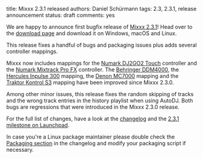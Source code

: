 title: Mixxx 2.3.1 released
authors: Daniel Schürmann
tags: 2.3, 2.3.1, release announcement
status: draft
comments: yes

We are happy to announce first bugfix release of [Mixxx 2.3.1](https://github.com/mixxxdj/mixxx/releases/tag/2.3.1)!
Head over to the [download page]({filename}/pages/download.md#stable) and download it on Windows, macOS and Linux.

This release fixes a handful of bugs and packaging issues plus adds several controller mappings.

Mixxx now includes mappings for the [Numark DJ2GO2 Touch](https://manual.mixxx.org/2.3/en/hardware/controllers/numark_dj2go2_touch.html) controller and the [Numark Mixtrack Pro FX](https://manual.mixxx.org/2.3/en/hardware/controllers/numark_mixtrack_pro_fx.html) controller. The [Behringer DDM4000](https://manual.mixxx.org/2.3/en/hardware/controllers/behringer_ddm4000.html), the [Hercules Inpulse 300](https://manual.mixxx.org/2.3/en/hardware/controllers/hercules_djcontrol_inpulse_300.html) mapping, the [Denon MC7000](https://manual.mixxx.org/2.3/en/hardware/controllers/denon_mc7000.html) mapping and the [Traktor Kontrol S3](https://manual.mixxx.org/2.3/en/hardware/controllers/native_instruments_traktor_kontrol_s3.html) mapping have been improved since Mixxx 2.3.0.

Among other minor issues, this release fixes the random skipping of tracks and the wrong track entries in the history playlist when using AutoDJ.
Both bugs are regressions that were introduced in the Mixxx 2.3.0 release.

For the full list of changes, have a look at the [changelog](https://manual.mixxx.org/2.3/en/chapters/appendix/changelog.html#v2-3-1) and the [2.3.1 milestone on Launchpad](https://launchpad.net/mixxx/+milestone/2.3.1).

In case you're a Linux package maintainer please double check the [Packaging section](https://github.com/mixxxdj/mixxx/blob/2.3.1/CHANGELOG.md#packaging) in the changelog and modify your packaging script if necessary.
